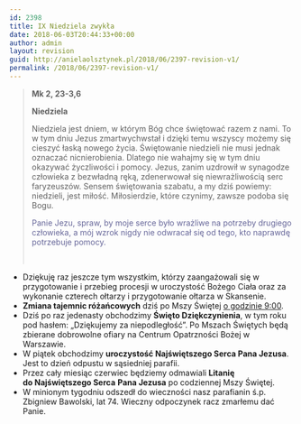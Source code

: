 ```yaml
---
id: 2398
title: IX Niedziela zwykła
date: 2018-06-03T20:44:33+00:00
author: admin
layout: revision
guid: http://anielaolsztynek.pl/2018/06/2397-revision-v1/
permalink: /2018/06/2397-revision-v1/
---
```

> **Mk 2, 23-3,6**
> 
> **Niedziela**
> 
> Niedziela jest dniem, w którym Bóg chce świętować razem z nami. To w tym dniu Jezus zmartwychwstał i dzięki temu wszyscy możemy się cieszyć łaską nowego życia. Świętowanie niedzieli nie musi jednak oznaczać nicnierobienia. Dlatego nie wahajmy się w tym dniu okazywać życzliwości i pomocy. Jezus, zanim uzdrowił w synagodze człowieka z bezwładną ręką, zdenerwował się niewrażliwością serc faryzeuszów. Sensem świętowania szabatu, a my dziś powiemy: niedzieli, jest miłość. Miłosierdzie, które czynimy, zawsze podoba się Bogu.
> 
> <span style="color: #666699;">Panie Jezu, spraw, by moje serce było wrażliwe na potrzeby drugiego człowieka, a mój wzrok nigdy nie odwracał się od tego, kto naprawdę potrzebuje pomocy.</span>
> 
> &nbsp;

  * Dziękuję raz jeszcze tym wszystkim, którzy zaangażowali się w przygotowanie i przebieg procesji w uroczystość Bożego Ciała oraz za wykonanie czterech ołtarzy i przygotowanie ołtarza w Skansenie.
  * **Zmiana tajemnic różańcowych** dziś po Mszy Świętej <span style="text-decoration: underline;">o godzinie 9:00</span>.
  * Dziś po raz jedenasty obchodzimy **Święto Dziękczynienia**, w tym roku pod hasłem: „Dziękujemy za niepodległość”. Po Mszach Świętych będą zbierane dobrowolne ofiary na Centrum Opatrzności Bożej w Warszawie.
  * W piątek obchodzimy **uroczystość Najświętszego Serca Pana Jezusa**. Jest to dzień odpustu w sąsiedniej parafii.
  * Przez cały miesiąc czerwiec będziemy odmawiali **Litanię do Najświętszego Serca** **Pana Jezusa** po codziennej Mszy Świętej.
  * W minionym tygodniu odszedł do wieczności nasz parafianin ś.p. Zbigniew Bawolski, lat 74. Wieczny odpoczynek racz zmarłemu dać Panie.